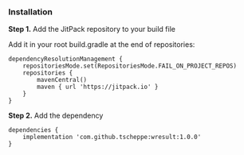 ### Installation

**Step 1.** Add the JitPack repository to your build file

Add it in your root build.gradle at the end of repositories:

```
dependencyResolutionManagement {
	repositoriesMode.set(RepositoriesMode.FAIL_ON_PROJECT_REPOS)
	repositories {
		mavenCentral()
		maven { url 'https://jitpack.io' }
	}
}
```

**Step 2.** Add the dependency

```
dependencies {
    implementation 'com.github.tscheppe:wresult:1.0.0'
}

```